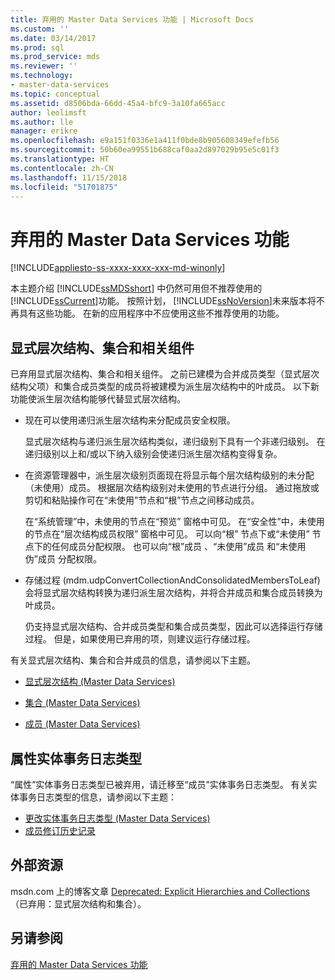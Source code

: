 ```yaml
---
title: 弃用的 Master Data Services 功能 | Microsoft Docs
ms.custom: ''
ms.date: 03/14/2017
ms.prod: sql
ms.prod_service: mds
ms.reviewer: ''
ms.technology:
- master-data-services
ms.topic: conceptual
ms.assetid: d8506bda-66dd-45a4-bfc9-3a10fa665acc
author: leolimsft
ms.author: lle
manager: erikre
ms.openlocfilehash: e9a151f0336e1a411f0bde8b905608349efefb56
ms.sourcegitcommit: 50b60ea99551b688caf0aa2d897029b95e5c01f3
ms.translationtype: HT
ms.contentlocale: zh-CN
ms.lasthandoff: 11/15/2018
ms.locfileid: "51701875"
---
```

# <a name="deprecated-master-data-services-features"></a>弃用的 Master Data Services 功能

[!INCLUDE[appliesto-ss-xxxx-xxxx-xxx-md-winonly](../includes/appliesto-ss-xxxx-xxxx-xxx-md-winonly.md)]

  本主题介绍 [!INCLUDE[ssMDSshort](../includes/ssmdsshort-md.md)] 中仍然可用但不推荐使用的 [!INCLUDE[ssCurrent](../includes/sscurrent-md.md)]功能。 按照计划， [!INCLUDE[ssNoVersion](../includes/ssnoversion-md.md)]未来版本将不再具有这些功能。 在新的应用程序中不应使用这些不推荐使用的功能。  
  
## <a name="explicit-hierarchies-collections-and-related-components"></a>显式层次结构、集合和相关组件  
 已弃用显式层次结构、集合和相关组件。 之前已建模为合并成员类型（显式层次结构父项）和集合成员类型的成员将被建模为派生层次结构中的叶成员。 以下新功能使派生层次结构能够代替显式层次结构。  
  
-   现在可以使用递归派生层次结构来分配成员安全权限。  
  
     显式层次结构与递归派生层次结构类似，递归级别下具有一个非递归级别。 在递归级别以上和/或以下纳入级别会使递归派生层次结构变得复杂。  
  
-   在资源管理器中，派生层次级别页面现在将显示每个层次结构级别的未分配（未使用）成员。 根据层次结构级别对未使用的节点进行分组。 通过拖放或剪切和粘贴操作可在“未使用”节点和“根”节点之间移动成员。  
  
     在“系统管理”中，未使用的节点在“预览”  窗格中可见。 在“安全性”中，未使用的节点在“层次结构成员权限”  窗格中可见。 可以向“根”  节点下或“未使用”  节点下的任何成员分配权限。 也可以向“根”成员 、“未使用”成员 和“未使用伪”成员  分配权限。  
  
-   存储过程 (mdm.udpConvertCollectionAndConsolidatedMembersToLeaf) 会将显式层次结构转换为递归派生层次结构，并将合并成员和集合成员转换为叶成员。  
  
     仍支持显式层次结构、合并成员类型和集合成员类型，因此可以选择运行存储过程。 但是，如果使用已弃用的项，则建议运行存储过程。  
  
 有关显式层次结构、集合和合并成员的信息，请参阅以下主题。  
  
-   [显式层次结构 (Master Data Services)](../master-data-services/explicit-hierarchies-master-data-services.md)  
  
-   [集合 (Master Data Services)](../master-data-services/collections-master-data-services.md)  
  
-   [成员 (Master Data Services)](../master-data-services/members-master-data-services.md)  
  
## <a name="attribute-entity-transaction-log-type"></a>属性实体事务日志类型  
“属性”实体事务日志类型已被弃用，请迁移至“成员”实体事务日志类型。 有关实体事务日志类型的信息，请参阅以下主题：
* [更改实体事务日志类型 (Master Data Services)](../master-data-services/change-the-entity-transaction-log-type-master-data-services.md)
* [成员修订历史记录](../master-data-services/member-revision-history-master-data-services.md)
  
## <a name="external-resources"></a>外部资源  
 msdn.com 上的博客文章 [Deprecated: Explicit Hierarchies and Collections](https://go.microsoft.com/fwlink/p/?LinkId=615373)（已弃用：显式层次结构和集合）。  
  
## <a name="see-also"></a>另请参阅  
 [弃用的 Master Data Services 功能](../master-data-services/discontinued-master-data-services-features.md)  
  
  
